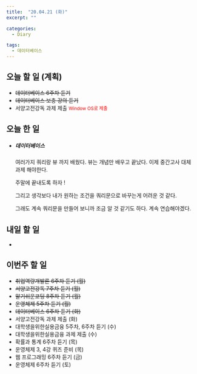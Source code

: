```yaml
---
title:  "20.04.21 (화)"
excerpt: ""

categories:
  - Diary

tags:
  - 데이터베이스
---
```


## 오늘 할 일 (계획)

- ~~데이터베이스 6주차 듣기~~
- ~~데이터베이스 보충 강의 듣기~~
- 서양고전강독 과제 제출 <span style="font-size:12px; color: red;">Window OS로 제출</span>


## 오늘 한 일

- ##### 데이터베이스

  여러가지 쿼리랑 뷰 까지 배웠다. 뷰는 개념만 배우고 끝났다. 이제 중간고사 대체 과제 해야한다.

  주말에 끝내도록 하자 !

  그리고 생각보다 내가 원하는 조건을 쿼리문으로 바꾸는게 어려운 것 같다.

  그래도 계속 쿼리문을 만들어 보니까 조금 알 것 같기도 하다. 계속 연습해야겠다.


## 내일 할 일

- 


## 이번주 할 일

- ~~취업역량개발론 6주차 듣기 (월)~~
- ~~서양고전강독 7주차 듣기 (월)~~
- ~~알기쉬운코딩 8주차 듣기 (월)~~
- ~~운영체제 5주차 듣기 (월)~~
- ~~데이터베이스 6주차 듣기 (화)~~
- 서양고전강독 과제 제출 (화)
- 대학생을위한실용금융 5주차, 6주차 듣기 (수)
- 대학생을위한실용금융 과제 제출 (수)
- 확률과 통계 6주차 듣기 (목)
- 운영체제 3, 4강 퀴즈 준비 (목)
- 웹 프로그래밍 6주차 듣기 (금)
- 운영체제 6주차 듣기 (토)